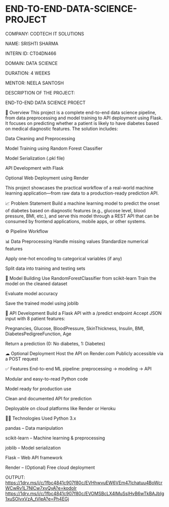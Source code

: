 # END-TO-END-DATA-SCIENCE-PROJECT
COMPANY: CODTECH IT SOLUTIONS

NAME: SRISHTI SHARMA 

INTERN ID: CT04DN466

DOMAIN: DATA SCIENCE

DURATION: 4 WEEKS

MENTOR: NEELA SANTOSH

DESCRIPTION OF THE PROJECT:

END-TO-END DATA SCIENCE PROECT

📌 Overview This project is a complete end-to-end data science pipeline, from data preprocessing and model training to API deployment using Flask. It focuses on predicting whether a patient is likely to have diabetes based on medical diagnostic features. The solution includes:

Data Cleaning and Preprocessing

Model Training using Random Forest Classifier

Model Serialization (.pkl file)

API Development with Flask

Optional Web Deployment using Render

This project showcases the practical workflow of a real-world machine learning application—from raw data to a production-ready prediction API.

📈 Problem Statement Build a machine learning model to predict the onset of diabetes based on diagnostic features (e.g., glucose level, blood pressure, BMI, etc.), and serve this model through a REST API that can be consumed by frontend applications, mobile apps, or other systems.

⚙ Pipeline Workflow

📊 Data Preprocessing Handle missing values
Standardize numerical features

Apply one-hot encoding to categorical variables (if any)

Split data into training and testing sets

🤖 Model Building Use RandomForestClassifier from scikit-learn
Train the model on the cleaned dataset

Evaluate model accuracy

Save the trained model using joblib

🚀 API Development Build a Flask API with a /predict endpoint
Accept JSON input with 8 patient features:

Pregnancies, Glucose, BloodPressure, SkinThickness, Insulin, BMI, DiabetesPedigreeFunction, Age

Return a prediction (0: No diabetes, 1: Diabetes)

☁ Optional Deployment Host the API on Render.com
Publicly accessible via a POST request

✅ Features End-to-end ML pipeline: preprocessing → modeling → API

Modular and easy-to-read Python code

Model ready for production use

Clean and documented API for prediction

Deployable on cloud platforms like Render or Heroku

🧑‍💻 Technologies Used Python 3.x

pandas – Data manipulation

scikit-learn – Machine learning & preprocessing

joblib – Model serialization

Flask – Web API framework

Render – (Optional) Free cloud deployment

OUTPUT:
https://1drv.ms/i/c/1fbc4841c907f80c/EVHhwvuEW6VEm47lchatuu4BoWcrWCwRv1L7NlCw7xyQyA?e=kodoIr
https://1drv.ms/i/c/1fbc4841c907f80c/EVOMSBcLX4lMuSsIHvB6wTkBAJbIg1xuSOlvxVzA_tVIeA?e=Ph4EGj
